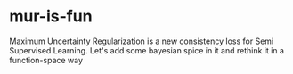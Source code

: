 # mur-is-fun
Maximum Uncertainty Regularization is a new consistency loss for Semi Supervised Learning. Let's add some bayesian spice in it and rethink it in a function-space way
